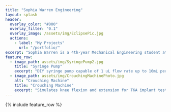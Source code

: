 ```yaml
---
title: "Sophia Warren Engineering"
layout: splash
header:
  overlay_color: "#000"
  overlay_filter: "0.1"
  overlay_image: /assets/img/EclipsePic.jpg
  actions:
    - label: "My Projects"
      url: "/portfolio/"
excerpt: "Sophia Warren is a 4th-year Mechanical Engineering student at Vanderbilt University looking to apply theoretical and practical knowledge to real-world problems and develop professionally in an innovative environment."
feature_row:
  - image_path: assets/img/SyringePump2.jpg
    title: "Syringe Pump"
    excerpt: "DIY syringe pump capable of 1 uL flow rate up to 10mL per minute. "
  - image_path: assets/img/CrouchingMachinePhoto.jpg
    alt: "Crouching Machine"
    title: "Crouching Machine"
    excerpt: "Simulates knee flexion and extension for TKA implant testing."
---
```


{% include feature_row %}


